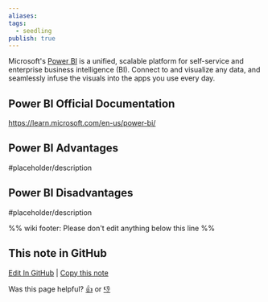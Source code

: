 ```yaml
---
aliases: 
tags:
  - seedling
publish: true
---
```

Microsoft's [Power BI](https://www.microsoft.com/en-us/power-platform/products/power-bi) is a unified, scalable platform for self-service and enterprise business intelligence (BI). Connect to and visualize any data, and seamlessly infuse the visuals into the apps you use every day.

## Power BI Official Documentation

https://learn.microsoft.com/en-us/power-bi/

## Power BI Advantages

#placeholder/description 

## Power BI Disadvantages

#placeholder/description 


%% wiki footer: Please don't edit anything below this line %%

## This note in GitHub

<span class="git-footer">[Edit In GitHub](https://github.dev/data-engineering-community/data-engineering-wiki/blob/main/Tools/Data%20Analytics/Power%20BI.md "git-hub-edit-note") | [Copy this note](https://raw.githubusercontent.com/data-engineering-community/data-engineering-wiki/main/Tools/Data%20Analytics/Power%20BI.md "git-hub-copy-note")</span>

<span class="git-footer">Was this page helpful?
[👍](https://tally.so/r/mOaxjk?rating=Yes&url=https://dataengineering.wiki/Tools/Data%20Analytics/Power%20BI) or [👎](https://tally.so/r/mOaxjk?rating=No&url=https://dataengineering.wiki/Tools/Data%20Analytics/Power%20BI)</span>
